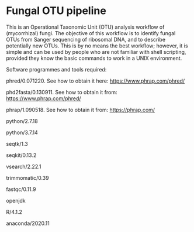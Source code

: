# Fungal OTU pipeline

This is an Operational Taxonomic Unit (OTU) analysis workflow of (mycorrhizal) fungi. The objective of this workflow is to identify fungal OTUs from Sanger sequencing of ribosomal DNA, and to describe potentially new OTUs. This is by no means the best workflow; however, it is simple and can be used by people who are not familiar with shell scripting, provided they know the basic commands to work in a UNIX environment.  

Software programmes and tools required:

phred/0.071220. See how to obtain it here: https://www.phrap.com/phred/ 

phd2fasta/0.130911. See how to obtain it from: https://www.phrap.com/phred/ 

phrap/1.090518. See how to obtain it from: https://phrap.com/

python/2.7.18

python/3.7.14

seqtk/1.3

seqkit/0.13.2

vsearch/2.22.1

trimmomatic/0.39

fastqc/0.11.9 

openjdk

R/4.1.2

anaconda/2020.11

